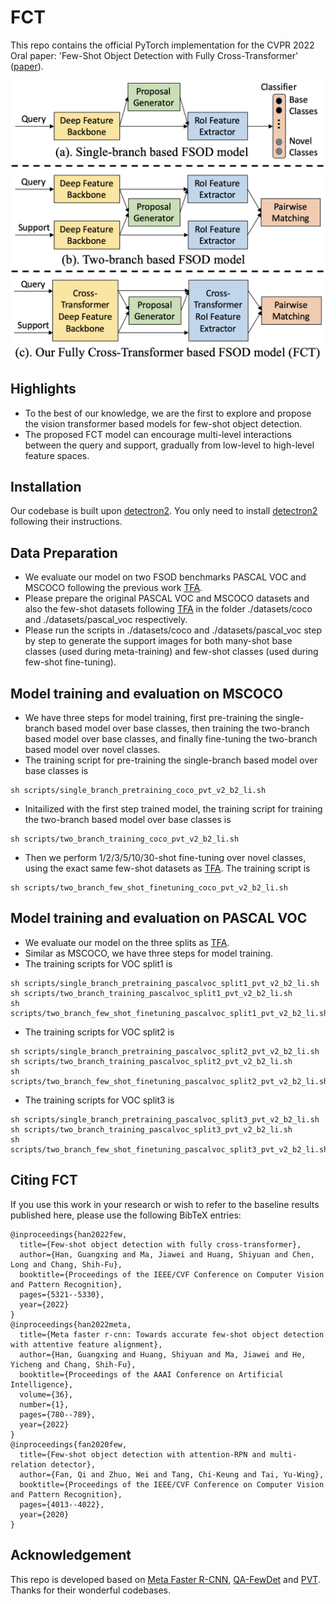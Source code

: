 # FCT
This repo contains the official PyTorch implementation for the CVPR 2022 Oral paper: 'Few-Shot Object Detection with Fully Cross-Transformer' ([paper](https://arxiv.org/abs/2203.15021)).

<div align="center"><img src="assets/figure_1.png" width="600"></div>

## Highlights

- To the best of our knowledge, we are the first to explore and propose the vision transformer based models for few-shot object detection.
- The proposed FCT model can encourage multi-level interactions between the query and support, gradually from low-level to high-level feature spaces.

## Installation

Our codebase is built upon [detectron2](https://github.com/facebookresearch/detectron2). You only need to install [detectron2](https://github.com/facebookresearch/detectron2/blob/main/INSTALL.md) following their instructions.

## Data Preparation

- We evaluate our model on two FSOD benchmarks PASCAL VOC and MSCOCO following the previous work [TFA](https://github.com/ucbdrive/few-shot-object-detection).
- Please prepare the original PASCAL VOC and MSCOCO datasets and also the few-shot datasets following [TFA](https://github.com/ucbdrive/few-shot-object-detection/blob/master/datasets/README.md) in the folder ./datasets/coco and ./datasets/pascal_voc respectively.
- Please run the scripts in ./datasets/coco and ./datasets/pascal_voc step by step to generate the support images for both many-shot base classes (used during meta-training) and few-shot classes (used during few-shot fine-tuning).


## Model training and evaluation on MSCOCO

- We have three steps for model training, first pre-training the single-branch based model over base classes, then training the two-branch based model over base classes, and finally fine-tuning the two-branch based model over novel classes.
- The training script for pre-training the single-branch based model over base classes is
```
sh scripts/single_branch_pretraining_coco_pvt_v2_b2_li.sh
```
- Initailized with the first step trained model, the training script for training the two-branch based model over base classes is
```
sh scripts/two_branch_training_coco_pvt_v2_b2_li.sh
```
- Then we perform 1/2/3/5/10/30-shot fine-tuning over novel classes, using the exact same few-shot datasets as [TFA](https://github.com/ucbdrive/few-shot-object-detection). The training script is
```
sh scripts/two_branch_few_shot_finetuning_coco_pvt_v2_b2_li.sh
```

## Model training and evaluation on PASCAL VOC

- We evaluate our model on the three splits as [TFA](https://github.com/ucbdrive/few-shot-object-detection).
- Similar as MSCOCO, we have three steps for model training.
- The training scripts for VOC split1 is 
```
sh scripts/single_branch_pretraining_pascalvoc_split1_pvt_v2_b2_li.sh
sh scripts/two_branch_training_pascalvoc_split1_pvt_v2_b2_li.sh
sh scripts/two_branch_few_shot_finetuning_pascalvoc_split1_pvt_v2_b2_li.sh
```
- The training scripts for VOC split2 is 
```
sh scripts/single_branch_pretraining_pascalvoc_split2_pvt_v2_b2_li.sh
sh scripts/two_branch_training_pascalvoc_split2_pvt_v2_b2_li.sh
sh scripts/two_branch_few_shot_finetuning_pascalvoc_split2_pvt_v2_b2_li.sh
```
- The training scripts for VOC split3 is 
```
sh scripts/single_branch_pretraining_pascalvoc_split3_pvt_v2_b2_li.sh
sh scripts/two_branch_training_pascalvoc_split3_pvt_v2_b2_li.sh
sh scripts/two_branch_few_shot_finetuning_pascalvoc_split3_pvt_v2_b2_li.sh
```

## Citing FCT
If you use this work in your research or wish to refer to the baseline results published here, please use the following BibTeX entries:
```
@inproceedings{han2022few,
  title={Few-shot object detection with fully cross-transformer},
  author={Han, Guangxing and Ma, Jiawei and Huang, Shiyuan and Chen, Long and Chang, Shih-Fu},
  booktitle={Proceedings of the IEEE/CVF Conference on Computer Vision and Pattern Recognition},
  pages={5321--5330},
  year={2022}
}
@inproceedings{han2022meta,
  title={Meta faster r-cnn: Towards accurate few-shot object detection with attentive feature alignment},
  author={Han, Guangxing and Huang, Shiyuan and Ma, Jiawei and He, Yicheng and Chang, Shih-Fu},
  booktitle={Proceedings of the AAAI Conference on Artificial Intelligence},
  volume={36},
  number={1},
  pages={780--789},
  year={2022}
}
@inproceedings{fan2020few,
  title={Few-shot object detection with attention-RPN and multi-relation detector},
  author={Fan, Qi and Zhuo, Wei and Tang, Chi-Keung and Tai, Yu-Wing},
  booktitle={Proceedings of the IEEE/CVF Conference on Computer Vision and Pattern Recognition},
  pages={4013--4022},
  year={2020}
}
```

## Acknowledgement

This repo is developed based on [Meta Faster R-CNN](https://github.com/GuangxingHan/Meta-Faster-R-CNN), [QA-FewDet](https://github.com/GuangxingHan/QA-FewDet) and [PVT](https://github.com/whai362/PVT). Thanks for their wonderful codebases.
